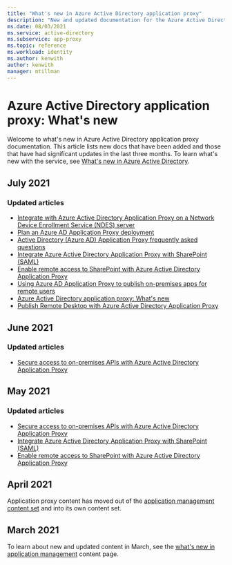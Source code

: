 ```yaml
---
title: "What's new in Azure Active Directory application proxy"
description: "New and updated documentation for the Azure Active Directory application proxy."
ms.date: 08/03/2021
ms.service: active-directory
ms.subservice: app-proxy
ms.topic: reference
ms.workload: identity
ms.author: kenwith
author: kenwith
manager: mtillman
---
```


# Azure Active Directory application proxy: What's new

Welcome to what's new in Azure Active Directory application proxy documentation. This article lists new docs that have been added and those that have had significant updates in the last three months. To learn what's new with the service, see [What's new in Azure Active Directory](../fundamentals/whats-new.md).
## July 2021

### Updated articles

- [Integrate with Azure Active Directory Application Proxy on a Network Device Enrollment Service (NDES) server](active-directory-app-proxy-protect-ndes.md)
- [Plan an Azure AD Application Proxy deployment](application-proxy-deployment-plan.md)
- [Active Directory (Azure AD) Application Proxy frequently asked questions](application-proxy-faq.yml)
- [Integrate Azure Active Directory Application Proxy with SharePoint (SAML)](application-proxy-integrate-with-sharepoint-server-saml.md)
- [Enable remote access to SharePoint with Azure Active Directory Application Proxy](application-proxy-integrate-with-sharepoint-server.md)
- [Using Azure AD Application Proxy to publish on-premises apps for remote users](what-is-application-proxy.md)
- [Azure Active Directory application proxy: What's new](whats-new-docs.md)
- [Publish Remote Desktop with Azure Active Directory Application Proxy](application-proxy-integrate-with-remote-desktop-services.md)


## June 2021

### Updated articles

- [Secure access to on-premises APIs with Azure Active Directory Application Proxy](application-proxy-secure-api-access.md)

## May 2021

### Updated articles

- [Secure access to on-premises APIs with Azure Active Directory Application Proxy](application-proxy-secure-api-access.md)
- [Integrate Azure Active Directory Application Proxy with SharePoint (SAML)](application-proxy-integrate-with-sharepoint-server-saml.md)
- [Enable remote access to SharePoint with Azure Active Directory Application Proxy](application-proxy-integrate-with-sharepoint-server.md)


## April 2021

Application proxy content has moved out of the [application management content set](../manage-apps/index.yml) and into its own content set.

## March 2021

To learn about new and updated content in March, see the [what's new in application management](../manage-apps/whats-new-docs.md) content page.